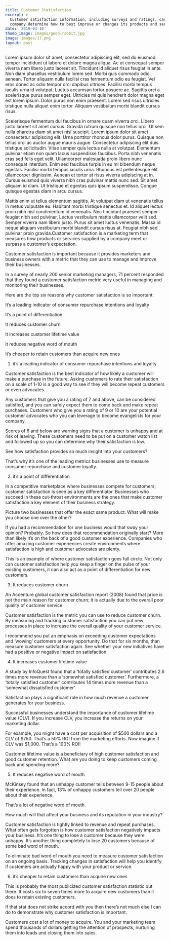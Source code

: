 ```yaml
---
title: Customer Statisfaction
excerpt: >-
  Customer satisfaction information, including surveys and ratings, can help a
  company determine how to best improve or changes its products and services.
date: '2019-03-10'
thumb_image: images/good-rabbit.jpg
image: images/17.png
layout: post
---
```


Lorem ipsum dolor sit amet, consectetur adipiscing elit, sed do eiusmod tempor incididunt ut labore et dolore magna aliqua. Ac ut consequat semper viverra nam libero justo laoreet sit. Tincidunt id aliquet risus feugiat in ante. Non diam phasellus vestibulum lorem sed. Morbi quis commodo odio aenean. Tortor aliquam nulla facilisi cras fermentum odio eu feugiat. Vel eros donec ac odio tempor orci dapibus ultrices. Facilisi morbi tempus iaculis urna id volutpat. Luctus accumsan tortor posuere ac. Sagittis orci a scelerisque purus semper eget. Ultricies mi quis hendrerit dolor magna eget est lorem ipsum. Dolor purus non enim praesent. Lorem sed risus ultricies tristique nulla aliquet enim tortor. Aliquam vestibulum morbi blandit cursus risus.

Scelerisque fermentum dui faucibus in ornare quam viverra orci. Libero justo laoreet sit amet cursus. Gravida rutrum quisque non tellus orci. Ut sem nulla pharetra diam sit amet nisl suscipit. Lorem ipsum dolor sit amet consectetur adipiscing elit. Urna porttitor rhoncus dolor purus. Quisque non tellus orci ac auctor augue mauris augue. Consectetur adipiscing elit duis tristique sollicitudin. Vitae semper quis lectus nulla at volutpat. Elementum pulvinar etiam non quam lacus suspendisse faucibus. Porta nibh venenatis cras sed felis eget velit. Ullamcorper malesuada proin libero nunc consequat interdum. Enim sed faucibus turpis in eu mi bibendum neque egestas. Facilisi morbi tempus iaculis urna. Rhoncus est pellentesque elit ullamcorper dignissim. Aenean et tortor at risus viverra adipiscing at in. Cursus euismod quis viverra nibh cras pulvinar mattis nunc sed. Sit amet aliquam id diam. Ut tristique et egestas quis ipsum suspendisse. Congue quisque egestas diam in arcu cursus.

Mattis enim ut tellus elementum sagittis. At volutpat diam ut venenatis tellus in metus vulputate eu. Habitant morbi tristique senectus et. Id aliquet lectus proin nibh nisl condimentum id venenatis. Nec tincidunt praesent semper feugiat nibh sed pulvinar. Lectus vestibulum mattis ullamcorper velit sed. Semper viverra nam libero justo. Purus sit amet luctus venenatis. Massa id neque aliquam vestibulum morbi blandit cursus risus at. Feugiat nibh sed pulvinar proin gravida.Customer satisfaction is a marketing term that measures how products or services supplied by a company meet or surpass a customer’s expectation.

Customer satisfaction is important because it provides marketers and business owners with a metric that they can use to manage and improve their businesses.

In a survey of nearly 200 senior marketing managers, 71 percent responded that they found a customer satisfaction metric very useful in managing and monitoring their businesses.

Here are the top six reasons why customer satisfaction is so important:

It’s a leading indicator of consumer repurchase intentions and loyalty

It’s a point of differentiation

It reduces customer churn

It increases customer lifetime value

It reduces negative word of mouth

It’s cheaper to retain customers than acquire new ones

1. it’s a leading indicator of consumer repurchase intentions and loyalty

Customer satisfaction is the best indicator of how likely a customer will make a purchase in the future. Asking customers to rate their satisfaction on a scale of 1-10 is a good way to see if they will become repeat customers or even advocates.

Any customers that give you a rating of 7 and above, can be considered satisfied, and you can safely expect them to come back and make repeat purchases. Customers who give you a rating of 9 or 10 are your potential customer advocates who you can leverage to become evangelists for your company.

Scores of 6 and below are warning signs that a customer is unhappy and at risk of leaving. These customers need to be put on a customer watch list and followed up so you can determine why their satisfaction is low.

See how satisfaction provides so much insight into your customers?

That’s why it’s one of the leading metrics businesses use to measure consumer repurchase and customer loyalty.

2. it’s a point of differentiation

In a competitive marketplace where businesses compete for customers; customer satisfaction is seen as a key differentiator. Businesses who succeed in these cut-throat environments are the ones that make customer satisfaction a key element of their business strategy.

Picture two businesses that offer the exact same product. What will make you choose one over the other?

If you had a recommendation for one business would that sway your opinion? Probably. So how does that recommendation originally start? More than likely it’s on the back of a good customer experience. Companies who offer amazing customer experiences create environments where satisfaction is high and customer advocates are plenty.

This is an example of where customer satisfaction goes full circle. Not only can customer satisfaction help you keep a finger on the pulse of your existing customers, it can also act as a point of differentiation for new customers.

3. It reduces customer churn

An Accenture global customer satisfaction report (2008) found that price is not the main reason for customer churn; it is actually due to the overall poor quality of customer service.

Customer satisfaction is the metric you can use to reduce customer churn. By measuring and tracking customer satisfaction you can put new processes in place to increase the overall quality of your customer service.

I recommend you put an emphasis on exceeding customer expectations and ‘wowing’ customers at every opportunity. Do that for six months, than measure customer satisfaction again. See whether your new initiatives have had a positive or negative impact on satisfaction.

4. It increases customer lifetime value

A study by InfoQuest found that a ‘totally satisfied customer’ contributes 2.6 times more revenue than a ‘somewhat satisfied customer’. Furthermore, a ‘totally satisfied customer’ contributes 14 times more revenue than a ‘somewhat dissatisfied customer’.

Satisfaction plays a significant role in how much revenue a customer generates for your business.

Successful businesses understand the importance of customer lifetime value (CLV). If you increase CLV, you increase the returns on your marketing dollar.

For example, you might have a cost per acquisition of $500 dollars and a CLV of $750. That’s a 50% ROI from the marketing efforts. Now imagine if CLV was $1,000. That’s a 100% ROI!

Customer lifetime value is a beneficiary of high customer satisfaction and good customer retention. What are you doing to keep customers coming back and spending more?

5. It reduces negative word of mouth

McKinsey found that an unhappy customer tells between 9-15 people about their experience. In fact, 13% of unhappy customers tell over 20 people about their experience.

That’s a lot of negative word of mouth.

How much will that affect your business and its reputation in your industry?

Customer satisfaction is tightly linked to revenue and repeat purchases. What often gets forgotten is how customer satisfaction negatively impacts your business. It’s one thing to lose a customer because they were unhappy. It’s another thing completely to lose 20 customers because of some bad word of mouth.

To eliminate bad word of mouth you need to measure customer satisfaction on an ongoing basis. Tracking changes in satisfaction will help you identify if customers are actually happy with your product or service.

6. it’s cheaper to retain customers than acquire new ones

This is probably the most publicized customer satisfaction statistic out there. It costs six to seven times more to acquire new customers than it does to retain existing customers.


If that stat does not strike accord with you then there’s not much else I can do to demonstrate why customer satisfaction is important.

Customers cost a lot of money to acquire. You and your marketing team spend thousands of dollars getting the attention of prospects, nurturing them into leads and closing them into sales.
